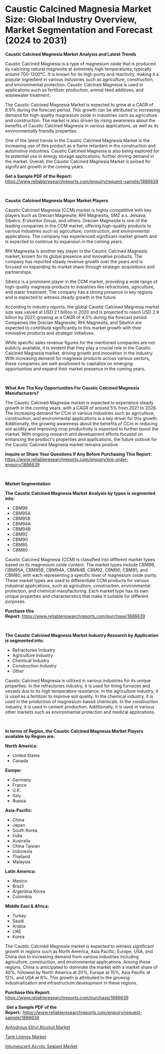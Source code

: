 <p><h1>Caustic Calcined Magnesia Market Size: Global Industry Overview, Market Segmentation and Forecast (2024 to 2031)</h1></p><p><strong>Caustic Calcined Magnesia Market Analysis and Latest Trends</strong></p>
<p><p>Caustic Calcined Magnesia is a type of magnesium oxide that is produced by calcining natural magnesite at extremely high temperatures, typically around 700-1200°C. It is known for its high purity and reactivity, making it a popular ingredient in various industries such as agriculture, construction, and environmental protection. Caustic Calcined Magnesia is used in applications such as fertilizer production, animal feed additives, and wastewater treatment.</p><p>The Caustic Calcined Magnesia Market is expected to grow at a CAGR of 6.9% during the forecast period. This growth can be attributed to increasing demand for high-quality magnesium oxide in industries such as agriculture and construction. The market is also driven by rising awareness about the benefits of Caustic Calcined Magnesia in various applications, as well as its environmentally friendly properties.</p><p>One of the latest trends in the Caustic Calcined Magnesia Market is the increasing use of this product as a flame retardant in the construction and automotive industries. Caustic Calcined Magnesia is also being explored for its potential use in energy storage applications, further driving demand in the market. Overall, the Caustic Calcined Magnesia Market is poised for significant growth in the coming years.</p></p>
<p><strong>Get a Sample PDF of the Report:&nbsp;</strong> <a href="https://www.reliableresearchreports.com/enquiry/request-sample/1886639">https://www.reliableresearchreports.com/enquiry/request-sample/1886639</a></p>
<p>&nbsp;</p>
<p><strong>Caustic Calcined Magnesia Major Market Players</strong></p>
<p><p>Caustic Calcined Magnesia (CCM) market is highly competitive with key players such as Grecian Magnesite, RHI Magnesita, SMZ a.s. Jelsava, Sibelco, Erzkontor Group, and others. Grecian Magnesite is one of the leading companies in the CCM market, offering high-quality products to various industries such as agriculture, construction, and environmental applications. The company has experienced significant market growth and is expected to continue its expansion in the coming years.</p><p>RHI Magnesita is another key player in the Caustic Calcined Magnesia market, known for its global presence and innovative products. The company has reported steady revenue growth over the years and is focused on expanding its market share through strategic acquisitions and partnerships.</p><p>Sibelco is a prominent player in the CCM market, providing a wide range of high-quality magnesia products to industries like refractories, agriculture, and water treatment. The company has a strong presence in key regions and is expected to witness steady growth in the future.</p><p>According to industry reports, the global Caustic Calcined Magnesia market size was valued at USD 2.1 billion in 2020 and is projected to reach USD 2.9 billion by 2027, growing at a CAGR of 4.5% during the forecast period. Companies like Grecian Magnesite, RHI Magnesita, and Sibelco are expected to contribute significantly to this market growth with their innovative products and strategic initiatives.</p><p>While specific sales revenue figures for the mentioned companies are not publicly available, it is evident that they play a crucial role in the Caustic Calcined Magnesia market, driving growth and innovation in the industry. With increasing demand for magnesia products across various sectors, these companies are well-positioned to capitalize on emerging opportunities and expand their market presence in the coming years.</p></p>
<p>&nbsp;</p>
<p><strong>What Are The Key Opportunities For Caustic Calcined Magnesia Manufacturers?</strong></p>
<p><p>The Caustic Calcined Magnesia market is expected to experience steady growth in the coming years, with a CAGR of around 5% from 2021 to 2026. The increasing demand for CCm in various industries such as agriculture, construction, and environmental applications is a key driver for this growth. Additionally, the growing awareness about the benefits of CCm in reducing soil acidity and improving crop productivity is expected to further boost the market. With ongoing research and development efforts focused on enhancing the product's properties and applications, the future outlook for the Caustic Calcined Magnesia market remains positive.</p></p>
<p><strong>Inquire or Share Your Questions If Any Before Purchasing This Report:</strong> <a href="https://www.reliableresearchreports.com/enquiry/pre-order-enquiry/1886639">https://www.reliableresearchreports.com/enquiry/pre-order-enquiry/1886639</a></p>
<p>&nbsp;</p>
<p><strong>Market Segmentation</strong></p>
<p><strong>The Caustic Calcined Magnesia Market Analysis by types is segmented into:</strong></p>
<p><ul><li>CBM96</li><li>CBM95A</li><li>CBM95B</li><li>CBM94A</li><li>CBM94B</li><li>CBM92</li><li>CBM90</li><li>CBM85</li><li>CBM80</li></ul></p>
<p><p>Caustic Calcined Magnesia (CCM) is classified into different market types based on its magnesium oxide content. The market types include CBM96, CBM95A, CBM95B, CBM94A, CBM94B, CBM92, CBM90, CBM85, and CBM80, with each representing a specific level of magnesium oxide purity. These market types are used to differentiate CCM products for various industrial applications, such as agriculture, construction, environmental protection, and chemical manufacturing. Each market type has its own unique properties and characteristics that make it suitable for different purposes.</p></p>
<p><strong>Purchase this Report:&nbsp;</strong><a href="https://www.reliableresearchreports.com/purchase/1886639">https://www.reliableresearchreports.com/purchase/1886639</a></p>
<p>&nbsp;</p>
<p><strong>The Caustic Calcined Magnesia Market Industry Research by Application is segmented into:</strong></p>
<p><ul><li>Refractories Industry</li><li>Agriculture Industry</li><li>Chemical Industry</li><li>Construction Industry</li><li>Other</li></ul></p>
<p><p>Caustic Calcined Magnesia is utilized in various industries for its unique properties. In the refractories industry, it is used for lining furnaces and vessels due to its high temperature resistance. In the agriculture industry, it is used as a fertilizer to improve soil quality. In the chemical industry, it is used in the production of magnesium-based chemicals. In the construction industry, it is used in cement production. Additionally, it is used in various other markets such as environmental protection and medical applications.</p></p>
<p>&nbsp;</p>
<p><strong>In terms of Region, the Caustic Calcined Magnesia Market Players available by Region are:</strong></p>
<p>
    <p> <strong> North America: </strong>
        <ul>
            <li>United States</li>
            <li>Canada</li>
        </ul>
        </p> 
    <p> <strong> Europe: </strong>
        <ul>
            <li>Germany</li>
            <li>France</li>
            <li>U.K.</li>
            <li>Italy</li>
            <li>Russia</li>
        </ul>
        </p> 
    <p> <strong> Asia-Pacific: </strong>
        <ul>
            <li>China</li>
            <li>Japan</li>
            <li>South Korea</li>
            <li>India</li>
            <li>Australia</li>
            <li>China Taiwan</li>
            <li>Indonesia</li>
            <li>Thailand</li>
            <li>Malaysia</li>
        </ul>
        </p> 
    <p> <strong> Latin America: </strong>
        <ul>
            <li>Mexico</li>
            <li>Brazil</li>
            <li>Argentina Korea</li>
            <li>Colombia</li>
        </ul>
        </p> 
    <p> <strong> Middle East & Africa: </strong>
        <ul>
            <li>Turkey</li>
            <li>Saudi</li>
            <li>Arabia</li>
            <li>UAE</li>
            <li>Korea</li>
        </ul>
    </p>
    </p>
<p><p>The Caustic Calcined Magnesia market is expected to witness significant growth in regions such as North America, Asia Pacific, Europe, USA, and China due to increasing demand from various industries including agriculture, construction, and environmental applications. Among these regions, China is anticipated to dominate the market with a market share of 40%, followed by North America at 20%, Europe at 15%, Asia Pacific at 12%, and USA at 8%. This growth is attributed to the growing industrialization and infrastructure development in these regions.</p></p>
<p><strong>Purchase this Report: </strong><a href="https://www.reliableresearchreports.com/purchase/1886639">https://www.reliableresearchreports.com/purchase/1886639</a></p>
<p>&nbsp;<strong>Get a Sample PDF of the Report:&nbsp;&nbsp;</strong><a href="https://www.reliableresearchreports.com/enquiry/request-sample/1886639">https://www.reliableresearchreports.com/enquiry/request-sample/1886639</a></p>
<p><strong></strong></p>
<p><p><a href="https://github.com/Angelnienowdseej3e45z3p8c/Market-Research-Report-List-1/blob/main/anhydrous-ethyl-alcohol-market.md">Anhydrous Ethyl Alcohol Market</a></p><p><a href="https://github.com/brentleyjimmiealvaradoz4l1rea/Market-Research-Report-List-1/blob/main/tank-linings-market.md">Tank Linings Market</a></p><p><a href="https://github.com/eeaveuhhh/Market-Research-Report-List-1/blob/main/intumescent-acrylic-sealant-market.md">Intumescent Acrylic Sealant Market</a></p></p>